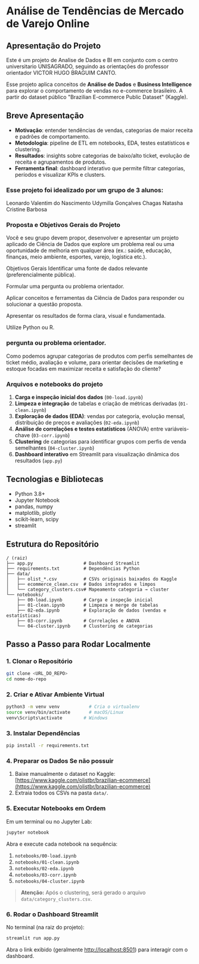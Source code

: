 # Análise de Tendências de Mercado de Varejo Online

## Apresentação do Projeto

Este é um projeto de Analise de Dados e BI em conjunto com o centro universitario UNISAGRADO, seguindo as orientações do professor orientador VICTOR HUGO BRAGUIM CANTO.

Esse projeto aplica conceitos de **Análise de Dados** e **Business Intelligence** para explorar o comportamento de vendas no e-commerce brasileiro. A partir do dataset público "Brazilian E-commerce Public Dataset" (Kaggle).

## Breve Apresentação

* **Motivação**: entender tendências de vendas, categorias de maior receita e padrões de comportamento.
* **Metodologia**: pipeline de ETL em notebooks, EDA, testes estatísticos e clustering.
* **Resultados**: insights sobre categorias de baixo/alto ticket, evolução de receita e agrupamentos de produtos.
* **Ferramenta final**: dashboard interativo que permite filtrar categorias, períodos e visualizar KPIs e clusters.

### Esse projeto foi idealizado por um grupo de 3 alunos:
Leonardo Valentim do Nascimento
Udymilla Gonçalves Chagas
Natasha Cristine Barbosa

### Proposta e Objetivos Gerais do Projeto
Você e seu grupo devem propor, desenvolver e apresentar um projeto aplicado de Ciência de Dados que explore um problema real ou uma oportunidade de melhoria em qualquer área (ex.: saúde, educação, finanças, meio ambiente, esportes, varejo, logística etc.).

Objetivos Gerais
Identificar uma fonte de dados relevante (preferencialmente pública).

Formular uma pergunta ou problema orientador.

Aplicar conceitos e ferramentas da Ciência de Dados para responder ou solucionar a questão proposta.

Apresentar os resultados de forma clara, visual e fundamentada.

Utilize Python ou R.

### pergunta ou problema orientador.
Como podemos agrupar categorias de produtos com perfis semelhantes de ticket médio, avaliação e volume, para orientar decisões de marketing e estoque focadas em maximizar receita e satisfação do cliente?

### Arquivos e notebooks do projeto
1. **Carga e inspeção inicial dos dados** (`00-load.ipynb`)
2. **Limpeza e integração** de tabelas e criação de métricas derivadas (`01-clean.ipynb`)
3. **Exploração de dados (EDA)**: vendas por categoria, evolução mensal, distribuição de preços e avaliações (`02-eda.ipynb`)
4. **Análise de correlações e testes estatísticos** (ANOVA) entre variáveis-chave (`03-corr.ipynb`)
5. **Clustering** de categorias para identificar grupos com perfis de venda semelhantes (`04-cluster.ipynb`)
6. **Dashboard interativo** em Streamlit para visualização dinâmica dos resultados (`app.py`)

## Tecnologias e Bibliotecas

* Python 3.8+
* Jupyter Notebook
* pandas, numpy
* matplotlib, plotly
* scikit-learn, scipy
* streamlit

## Estrutura do Repositório

```
/ (raiz)
├── app.py                   # Dashboard Streamlit
├── requirements.txt         # Dependências Python
├── data/
│   ├── olist_*.csv          # CSVs originais baixados do Kaggle
│   ├── ecommerce_clean.csv  # Dados integrados e limpos
│   └── category_clusters.csv# Mapeamento categoria → cluster
└── notebooks/
    ├── 00-load.ipynb        # Carga e inspeção inicial
    ├── 01-clean.ipynb       # Limpeza e merge de tabelas
    ├── 02-eda.ipynb         # Exploração de dados (vendas e estatísticas)
    ├── 03-corr.ipynb        # Correlações e ANOVA
    └── 04-cluster.ipynb     # Clustering de categorias
```

## Passo a Passo para Rodar Localmente

### 1. Clonar o Repositório

```bash
git clone <URL_DO_REPO>
cd nome-do-repo
```

### 2. Criar e Ativar Ambiente Virtual

```bash
python3 -m venv venv           # Cria o virtualenv
source venv/bin/activate       # macOS/Linux
venv\Scripts\activate        # Windows
```

### 3. Instalar Dependências

```bash
pip install -r requirements.txt
```

### 4. Preparar os Dados Se não possuir

1. Baixe manualmente o dataset no Kaggle: [https://www.kaggle.com/olistbr/brazilian-ecommerce](https://www.kaggle.com/olistbr/brazilian-ecommerce)
2. Extraia todos os CSVs na pasta `data/`.

### 5. Executar Notebooks em Ordem

Em um terminal ou no Jupyter Lab:

```bash
jupyter notebook
```

Abra e execute cada notebook na sequência:

1. `notebooks/00-load.ipynb`
2. `notebooks/01-clean.ipynb`
3. `notebooks/02-eda.ipynb`
4. `notebooks/03-corr.ipynb`
5. `notebooks/04-cluster.ipynb`

> **Atenção:** Após o clustering, será gerado o arquivo `data/category_clusters.csv`.

### 6. Rodar o Dashboard Streamlit

No terminal (na raiz do projeto):

```bash
streamlit run app.py
```

Abra o link exibido (geralmente [http://localhost:8501](http://localhost:8501)) para interagir com o dashboard.
